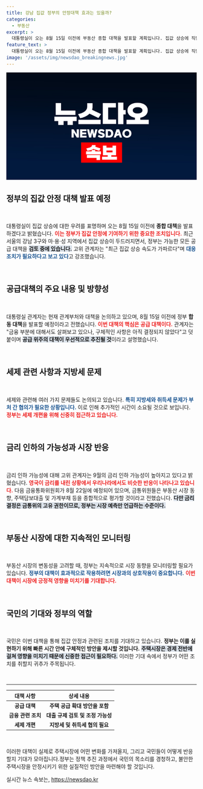 ```yaml
---
title: 강남 집값 정부의 안정대책 효과는 있을까?
categories:
  - 부동산
excerpt: >
  대통령실이 오는 8월 15일 이전에 부동산 종합 대책을 발표할 계획입니다. 집값 상승에 직면한 정부는 공급대책을 중심으로 대책 논의를 진행 중이며, 대출 규제와 세제 문제도 검토할 예정입니다. 집값 안정의 해법이 될지 주목됩니다!
feature_text: >
  대통령실이 오는 8월 15일 이전에 부동산 종합 대책을 발표할 계획입니다. 집값 상승에 직면한 정부는 공급대책을 중심으로 대책 논의를 진행 중이며, 대출 규제와 세제 문제도 검토할 예정입니다. 집값 안정의 해법이 될지 주목됩니다!
image: '/assets/img/newsdao_breakingnews.jpg'
---
```


<p><img src="/assets/img/newsdao_breakingnews.jpg" alt="bookingtag 속보" /></p>

<h2 data-ke-size="size26">정부의 집값 안정 대책 발표 예정</h2>

<p data-ke-size="size16">&nbsp;</p> 

<p>대통령실이 집값 상승에 대한 우려를 표명하며 오는 8월 15일 이전에 <b>종합 대책</b>을 발표하겠다고 밝혔습니다. <b><span style="color: #ee2323;">이는 정부가 집값 안정에 기여하기 위한 중요한 조치입니다.</span></b> 최근 서울의 강남 3구와 마·용·성 지역에서 집값 상승이 두드러지면서, 정부는 가능한 모든 공급 대책을 <b><span style="background-color: #21538527;">검토 중에 있습니다.</span></b> 고위 관계자는 "최근 집값 상승 속도가 가파르다"며 <b><span style="color: #1a5490;">대응 조치가 필요하다고 보고 있다</span></b>고 강조했습니다.</p>

<p data-ke-size="size16">&nbsp;</p>

<h2 data-ke-size="size26">공급대책의 주요 내용 및 방향성</h2>

<p data-ke-size="size16">&nbsp;</p>

<p>대통령실 관계자는 현재 관계부처와 대책을 논의하고 있으며, 8월 15일 이전에 정부 <b>합동 대책</b>을 발표할 예정이라고 전했습니다. <b><span style="color: #ee2323;">이번 대책의 핵심은 공급 대책이다.</span></b> 관계자는 "금융 부분에 대해서도 살펴보고 있으나, 구체적인 사항은 아직 결정되지 않았다"고 덧붙이며 <b><span style="background-color: #21538527;">공급 위주의 대책이 우선적으로 추진될 것</span></b>이라고 설명했습니다. </p>

<p data-ke-size="size16">&nbsp;</p>

<h2 data-ke-size="size26">세제 관련 사항과 지방세 문제</h2>

<p data-ke-size="size16">&nbsp;</p>

<p>세제와 관련해 여러 가지 문제들도 논의되고 있습니다. <b><span style="color: #1a5490;">특히 지방세와 취득세 문제가 부처 간 협의가 필요한 상황입니다.</span></b> 이로 인해 추가적인 시간이 소요될 것으로 보입니다. <b><span style="color: #ee2323;">정부는 세제 개편을 위해 신중히 접근하고 있습니다.</span></b></p>

<p data-ke-size="size16">&nbsp;</p>

<h2 data-ke-size="size26">금리 인하의 가능성과 시장 반응</h2>

<p data-ke-size="size16">&nbsp;</p>

<p>금리 인하 가능성에 대해 고위 관계자는 9월의 금리 인하 가능성이 높아지고 있다고 밝혔습니다. <b><span style="color: #ee2323;">영국이 금리를 내린 상황에서 우리나라에서도 비슷한 반응이 나타나고 있습니다.</span></b> 다음 금융통화위원회가 8월 22일에 예정되어 있으며, 금통위원들은 부동산 시장 동향, 주택담보대출 및 가계부채 등을 종합적으로 평가할 것이라고 전했습니다. <b><span style="background-color: #21538527;">다만 금리 결정은 금통위의 고유 권한이므로, 정부는 시장 예측만 언급하는 수준이다.</span></b></p>

<p data-ke-size="size16">&nbsp;</p>

<h2 data-ke-size="size26">부동산 시장에 대한 지속적인 모니터링</h2>

<p data-ke-size="size16">&nbsp;</p>

<p>부동산 시장의 변동성을 고려할 때, 정부는 지속적으로 시장 동향을 모니터링할 필요가 있습니다. <b><span style="color: #1a5490;">정부의 대책이 효과적으로 작용하려면 시장과의 상호작용이 중요합니다.</span></b> <b><span style="color: #ee2323;">이번 대책이 시장에 긍정적 영향을 미치기를 기대합니다.</span></b></p>

<p data-ke-size="size16">&nbsp;</p>

<h2 data-ke-size="size26">국민의 기대와 정부의 역할</h2>

<p data-ke-size="size16">&nbsp;</p>

<p>국민은 이번 대책을 통해 집값 안정과 관련된 조치를 기대하고 있습니다. <b>정부는 이를 실현하기 위해 빠른 시간 안에 구체적인 방안을 제시할 것입니다.</b> <b><span style="background-color: #21538527;">주택시장은 경제 전반에 걸쳐 영향을 미치기 때문에 신중한 접근이 필요하다.</span></b> 이러한 기대 속에서 정부가 어떤 조치를 취할지 귀추가 주목됩니다.</p>

<p data-ke-size="size16">&nbsp;</p>

<hr>

<table style="width: 100%; border-collapse: collapse;">
    <thead>
        <tr>
            <th style="text-align: center;">대책 사항</th>
            <th style="text-align: center;">상세 내용</th>
        </tr>
    </thead>
    <tbody>
        <tr>
            <td style="text-align: center; height: 17px;"><b>공급 대책</b></td>
            <td style="text-align: center; height: 17px;"><b>주택 공급 확대 방안을 포함</b></td>
        </tr>
        <tr>
            <td style="text-align: center; height: 17px;"><b>금융 관련 조치</b></td>
            <td style="text-align: center; height: 17px;"><b>대출 규제 검토 및 조정 가능성</b></td>
        </tr>
        <tr>
            <td style="text-align: center; height: 17px;"><b>세제 개편</b></td>
            <td style="text-align: center; height: 17px;"><b>지방세 및 취득세 협의 필요</b></td>
        </tr>
    </tbody>
</table> 

<p data-ke-size="size16">&nbsp;</p> 

<p>이러한 대책이 실제로 주택시장에 어떤 변화를 가져올지, 그리고 국민들이 어떻게 반응할지 기대가 모아집니다.정부는 정책 추진 과정에서 국민의 목소리를 경청하고, 불안한 주택시장을 안정시키기 위한 실질적인 방안을 마련해야 할 것입니다.</p>
실시간 뉴스 속보는, <a href="https://newsdao.kr" rel="dofollow">https://newsdao.kr</a>


